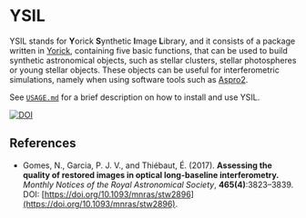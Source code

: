 # YSIL
YSIL stands for **Y**orick **S**ynthetic **I**mage **L**ibrary, and it consists of a package written in [Yorick](http://dhmunro.github.io/yorick-doc), containing five basic functions, that can be used to build synthetic astronomical objects, such as stellar clusters, stellar photospheres or young stellar objects.
These objects can be useful for interferometric simulations, namely when using software tools such as [Aspro2](http://www.jmmc.fr/aspro_page.htm).

See [`USAGE.md`](USAGE.md) for a brief description on how to install and use YSIL.

[![DOI](https://zenodo.org/badge/76759752.svg)](https://zenodo.org/badge/latestdoi/76759752)

## References

* Gomes, N., Garcia, P. J. V., and Thiébaut, É. (2017). **Assessing the quality of restored images in optical long-baseline interferometry.** *Monthly Notices of the Royal Astronomical Society*, **465(4)**:3823–3839. DOI: [https://doi.org/10.1093/mnras/stw2896](https://doi.org/10.1093/mnras/stw2896).
